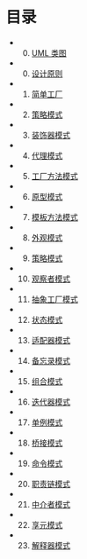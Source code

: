 目录
===

 - 00. [UML 类图](book/00-uml.md)
 - 00. [设计原则](book/00-principle.md)
 - 01. [简单工厂](book/01-simplefactory.md)
 - 02. [策略模式](book/02-strategy.md)
 - 03. [装饰器模式](book/03-decorator.md)
 - 04. [代理模式](book/04-proxy.md)
 - 05. [工厂方法模式](book/05-factorymethod.md)
 - 06. [原型模式](book/06-prototype.md)
 - 07. [模板方法模式](book/07-templatemethod.md)
 - 08. [外观模式](book/08-facade.md)
 - 09. [策略模式](book/09-builder.md)
 - 10. [观察者模式](book/10-observer.md)
 - 11. [抽象工厂模式](book/11-abstractfactory.md)
 - 12. [状态模式](book/12-state.md)
 - 13. [适配器模式](book/13-adapter.md)
 - 14. [备忘录模式](book/14-memento.md)
 - 15. [组合模式](book/15-composite.md)
 - 16. [迭代器模式](book/16-iterator.md)
 - 17. [单例模式](book/17-singleton.md)
 - 18. [桥接模式](book/18-bridge.md)
 - 19. [命令模式](book/19-command.md)
 - 20. [职责链模式](book/20-chain-of-responsibility.md)
 - 21. [中介者模式](book/21-mediator.md)
 - 22. [享元模式](book/22-flyweight.md)
 - 23. [解释器模式](book/23-interpreter.md)
